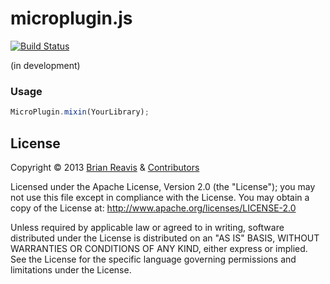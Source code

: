 # microplugin.js
[![Build Status](https://travis-ci.org/brianreavis/microplugin.js.png?branch=master)](https://travis-ci.org/brianreavis/microplugin.js)

(in development)

### Usage

```js
MicroPlugin.mixin(YourLibrary);
```

## License

Copyright &copy; 2013 [Brian Reavis](http://twitter.com/brianreavis) & [Contributors](https://github.com/brianreavis/microplugin.js/graphs/contributors)

Licensed under the Apache License, Version 2.0 (the "License"); you may not use this file except in compliance with the License. You may obtain a copy of the License at: http://www.apache.org/licenses/LICENSE-2.0

Unless required by applicable law or agreed to in writing, software distributed under the License is distributed on an "AS IS" BASIS, WITHOUT WARRANTIES OR CONDITIONS OF ANY KIND, either express or implied. See the License for the specific language governing permissions and limitations under the License.